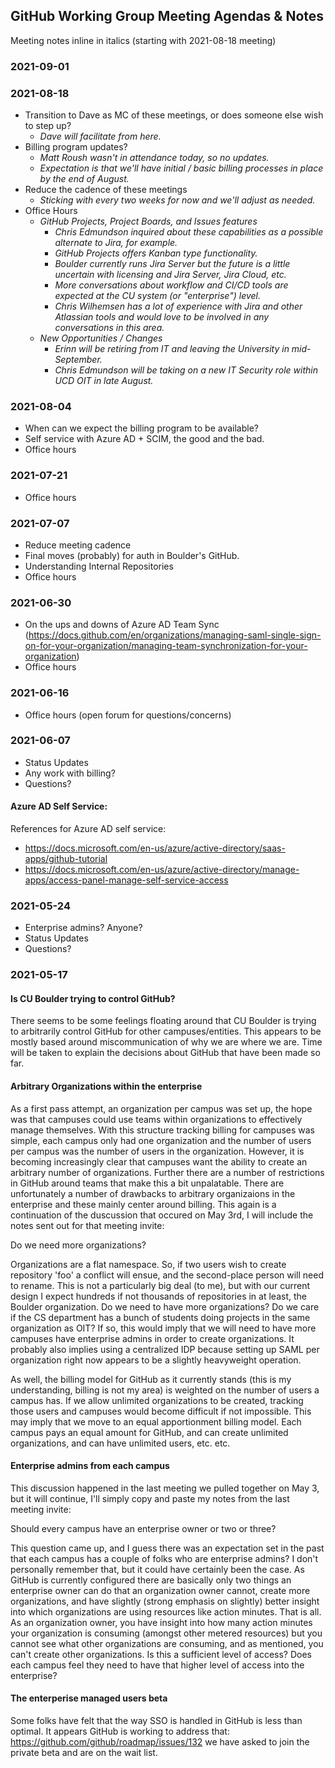 ## GitHub Working Group Meeting Agendas & Notes
Meeting notes inline in italics (starting with 2021-08-18 meeting)

### 2021-09-01

### 2021-08-18
- Transition to Dave as MC of these meetings, or does someone else wish to step up?
  - _Dave will facilitate from here._
- Billing program updates?
  - _Matt Roush wasn't in attendance today, so no updates._
  - _Expectation is that we'll have initial / basic billing processes in place by the end of August._
- Reduce the cadence of these meetings
  - _Sticking with every two weeks for now and we'll adjust as needed._
- Office Hours
  - _GitHub Projects, Project Boards, and Issues features_
    - _Chris Edmundson inquired about these capabilities as a possible alternate to Jira, for example._
    - _GitHub Projects offers Kanban type functionality._
    - _Boulder currently runs Jira Server but the future is a little uncertain with licensing and Jira Server, Jira Cloud, etc._
    - _More conversations about workflow and CI/CD tools are expected at the CU system (or "enterprise") level._
    - _Chris Wilhemsen has a lot of experience with Jira and other Atlassian tools and would love to be involved in any conversations in this area._
  - _New Opportunities / Changes_
    - _Erinn will be retiring from IT and leaving the University in mid-September._
    - _Chris Edmundson will be taking on a new IT Security role within UCD OIT in late August._

### 2021-08-04
- When can we expect the billing program to be available?
- Self service with Azure AD + SCIM, the good and the bad.
- Office hours

### 2021-07-21
- Office hours

### 2021-07-07
- Reduce meeting cadence
- Final moves (probably) for auth in Boulder's GitHub.
- Understanding Internal Repositories
- Office hours

### 2021-06-30
- On the ups and downs of Azure AD Team Sync (https://docs.github.com/en/organizations/managing-saml-single-sign-on-for-your-organization/managing-team-synchronization-for-your-organization)
- Office hours

### 2021-06-16
- Office hours (open forum for questions/concerns)

### 2021-06-07
- Status Updates
- Any work with billing?
- Questions?

#### Azure AD Self Service:
References for Azure AD self service:
- https://docs.microsoft.com/en-us/azure/active-directory/saas-apps/github-tutorial
- https://docs.microsoft.com/en-us/azure/active-directory/manage-apps/access-panel-manage-self-service-access

### 2021-05-24
- Enterprise admins? Anyone?
- Status Updates
- Questions?

### 2021-05-17
#### Is CU Boulder trying to control GitHub?
There seems to be some feelings floating around that CU Boulder is trying to arbitrarily control GitHub for other campuses/entities. This appears to be mostly based around miscommunication of why we are where we are. Time will be taken to explain the decisions about GitHub that have been made so far.

#### Arbitrary Organizations within the enterprise
As a first pass attempt, an organization per campus was set up, the hope was that campuses could use teams within organizations to effectively manage themselves.  With this structure tracking billing for campuses was simple, each campus only had one organization and the number of users per campus was the number of users in the organization. However, it is becoming increasingly clear that campuses want the ability to create an arbitrary number of organizations. Further there are a number of restrictions in GitHub around teams that make this a bit unpalatable. 
There are unfortunately a number of drawbacks to arbitrary organizaions in the enterprise and these mainly center around billing. This again is a continuation of the duscussion that occured on May 3rd, I will include the notes sent out for that meeting invite:

Do we need more organizations?

Organizations are a flat namespace. So, if two users wish to create repository 'foo' a conflict will ensue, and the second-place person will need to rename. This is not a particularly big deal (to me), but with our current design I expect hundreds if not thousands of repositories in at least, the Boulder organization. Do we need to have more organizations? Do we care if the CS department has a bunch of students doing projects in the same organization as OIT? If so, this would imply that we will need to have more campuses have enterprise admins in order to create organizations. It probably also implies using a centralized IDP because setting up SAML per organization right now appears to be a slightly heavyweight operation. 

As well, the billing model for GitHub as it currently stands (this is my understanding, billing is not my area) is weighted on the number of users a campus has. If we allow unlimited organizations to be created, tracking those users and campuses would become difficult if not impossible. This may imply that we move to an equal apportionment billing model. Each campus pays an equal amount for GitHub, and can create unlimited organizations, and can have unlimited users, etc. etc. 

#### Enterprise admins from each campus
This discussion happened in the last meeting we pulled together on May 3, but it will continue, I'll simply copy and paste my notes from the last meeting invite:

Should every campus have an enterprise owner or two or three?

This question came up, and I guess there was an expectation set in the past that each campus has a couple of folks who are enterprise admins? I don't personally remember that, but it could have certainly been the case. As GitHub is currently configured there are basically only two things an enterprise owner can do that an organization owner cannot, create more organizations, and have slightly (strong emphasis on slightly) better insight into which organizations are using resources like action minutes. That is all. As an organization owner, you have insight into how many action minutes your organization is consuming (amongst other metered resources) but you cannot see what other organizations are consuming, and as mentioned, you can't create other organizations. Is this a sufficient level of access? Does each campus feel they need to have that higher level of access into the enterprise?

#### The enterperise managed users beta
Some folks have felt that the way SSO is handled in GitHub is less than optimal. It appears GitHub is working to address that: https://github.com/github/roadmap/issues/132 we have asked to join the private beta and are on the wait list. 
